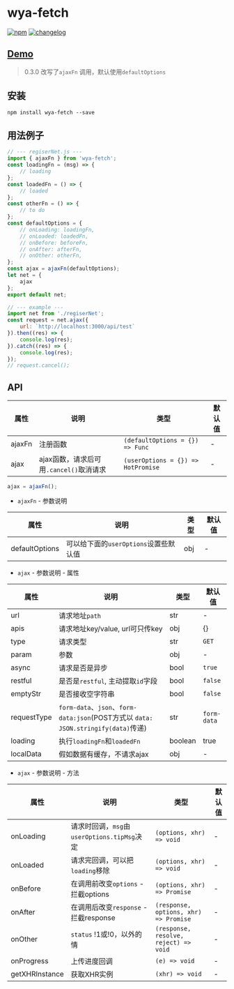 # wya-fetch
[![npm][npm-image]][npm-url] [![changelog][changelog-image]][changelog-url]

## [Demo](https://wya-team.github.io/wya-fetch/demo/index.html)

> 0.3.0 改写了`ajaxFn` 调用，默认使用`defaultOptions`

## 安装
```
npm install wya-fetch --save
```
## 用法例子
```js
// --- regiserNet.js ---
import { ajaxFn } from 'wya-fetch';
const loadingFn = (msg) => {
	// loading
};
const loadedFn = () => {
	// loaded
};
const otherFn = () => {
	// to do
};
const defaultOptions = {
	// onLoading: loadingFn,
	// onLoaded: loadedFn,
	// onBefore: beforeFn,
	// onAfter: afterFn,
	// onOther: otherFn,
};
const ajax = ajaxFn(defaultOptions);
let net = {
	ajax
};
export default net;

// --- example ---
import net from './regiserNet';
const request = net.ajax({
	url: `http://localhost:3000/api/test`
}).then((res) => {
	console.log(res);
}).catch((res) => {
	console.log(res);
});
// request.cancel();
```
## API

属性 | 说明 | 类型 | 默认值
---|---|---|---
ajaxFn | 注册函数 | `(defaultOptions = {}) => Func` | -
ajax | ajax函数，请求后可用`.cancel()`取消请求 | `(userOptions = {}) => HotPromise` | -

```js
ajax = ajaxFn();
```

- `ajaxFn` - 参数说明

属性 | 说明 | 类型 | 默认值
---|---|---|---
defaultOptions | 可以给下面的`userOptions`设置些默认值 | obj | -

- `ajax` - 参数说明 - 属性

属性 | 说明 | 类型 | 默认值
---|---|---|---
url | 请求地址`path` | str | -
apis | 请求地址key/value, url可只传key | obj | {}
type | 请求类型 | str | `GET`
param | 参数 | obj | -
async | 请求是否是异步 | bool | `true`
restful | 是否是`restful`, 主动提取`id`字段 | bool | `false`
emptyStr | 是否接收空字符串 | bool | `false`
requestType | `form-data`、`json`、`form-data:json`(POST方式以 `data: JSON.stringify(data)`传递) | str | `form-data`
loading | 执行`loadingFn`和`loadedFn` | boolean | true
localData | 假如数据有缓存，不请求ajax | obj | -

 
- `ajax` - 参数说明 - 方法

属性 | 说明 | 类型 | 默认值
---|---|---|---
onLoading | 请求时回调，`msg`由 `userOptions.tipMsg`决定 | `(options, xhr) => void` | -
onLoaded | 请求完回调，可以把`loading`移除 | `(options, xhr) => void` | -
onBefore | 在调用前改变`options` - 拦截options | `(options, xhr) => Promise` | -
onAfter | 在调用后改变`response` - 拦截response | `(response, options, xhr) => Promise` | -
onOther | `status` !1或!0，以外的情  | `(response, resolve, reject) => void` | -
onProgress | 上传进度回调 | `(e) => void` | -
getXHRInstance | 获取XHR实例 | `(xhr) => void` | -



<!--  以下内容无视  -->
[changelog-image]: https://img.shields.io/badge/changelog-md-blue.svg
[changelog-url]: CHANGELOG.md

[npm-image]: https://img.shields.io/npm/v/wya-fetch.svg
[npm-url]: https://www.npmjs.com/package/wya-fetch
